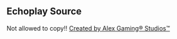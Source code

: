 ## Echoplay Source
Not allowed to copy!!
[Created by Alex Gaming® Studios™](https://github.com/alexgamingstudio)
